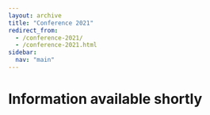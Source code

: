 ```yaml
---
layout: archive
title: "Conference 2021"
redirect_from: 
  - /conference-2021/
  - /conference-2021.html
sidebar:
  nav: "main"
---
```


# Information available shortly
